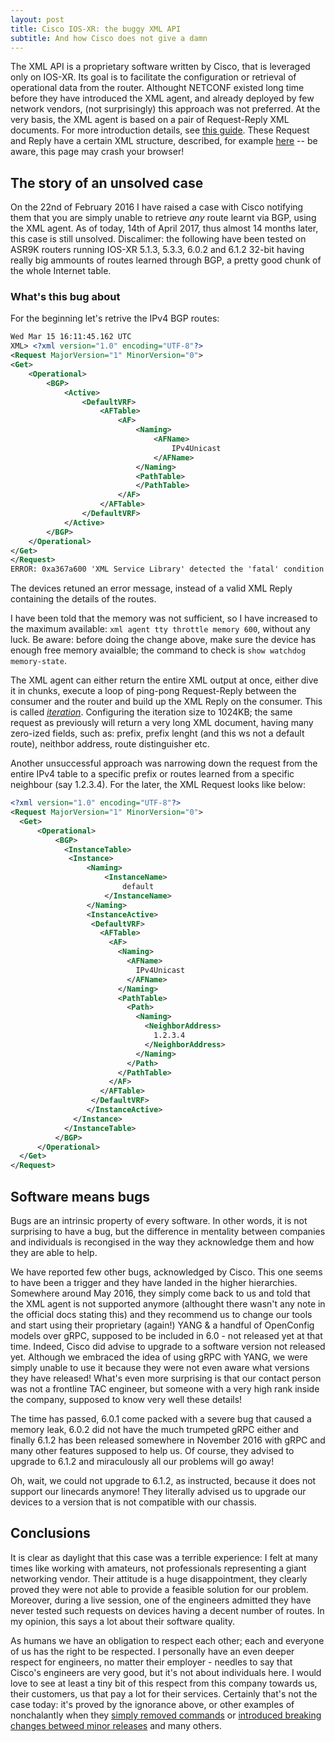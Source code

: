 ```yaml
---
layout: post
title: Cisco IOS-XR: the buggy XML API
subtitle: And how Cisco does not give a damn
---
```


The XML API is a proprietary software written by Cisco, that is leveraged only on IOS-XR. Its goal is to facilitate the configuration or retrieval of operational data from the router.
Althought NETCONF existed long time before they have introduced the XML agent, and already deployed by few network vendors, (not surprisingly) this approach was not preferred. At the very basis, the XML agent is based on a pair of Request-Reply XML documents. For more introduction details, see [this guide](http://www.cisco.com/c/en/us/td/docs/ios_xr_sw/iosxr_r4-1/xml/programming/guide/xl41apidoc/xl41over.html). These Request and Reply have a certain XML structure, described, for example [here](www.cisco.com/c/en/us/td/docs/routers/asr9000/software/asr9k_r4-3/xml/schemas/XR_XML_Schemas_ASR9K_430.html) -- be aware, this page may crash your browser!

The story of an unsolved case
-----------------------------

On the 22nd of February 2016 I have raised a case with Cisco notifying them that you are simply unable to retrieve _any_ route learnt via BGP, using the XML agent. As of today, 14th of April 2017, thus almost 14 months later, this case is still unsolved.
Discalimer: the following have been tested on ASR9K routers running IOS-XR 5.1.3, 5.3.3, 6.0.2 and 6.1.2 32-bit having really big ammounts of routes learned through BGP, a pretty good chunk of the whole Internet table.

### What's this bug about

For the beginning let's retrive the IPv4 BGP routes:

```xml
Wed Mar 15 16:11:45.162 UTC
XML> <?xml version="1.0" encoding="UTF-8"?>
<Request MajorVersion="1" MinorVersion="0">
<Get>
    <Operational>
        <BGP>
            <Active>
                <DefaultVRF>
                    <AFTable>
                        <AF>
                            <Naming>
                                <AFName>
                                    IPv4Unicast
                                </AFName>
                            </Naming>
                            <PathTable>
                            </PathTable>
                        </AF>
                    </AFTable>
                </DefaultVRF>
            </Active>
        </BGP>
    </Operational>
</Get>
</Request>
ERROR: 0xa367a600 'XML Service Library' detected the 'fatal' condition 'The throttle on the memory usage has been reached. Please optimize the request to query smaller data.'
```

The devices retuned an error message, instead of a valid XML Reply containing the details of the routes.

I have been told that the memory was not sufficient, so I have increased to the maximum available: ```xml agent tty throttle memory 600```, without any luck. Be aware: before doing the change above, make sure the device has enough free memory avaialble; the command to check is ```show watchdog memory-state```.

The XML agent can either return the entire XML output at once, either dive it in chunks, execute a loop of ping-pong Request-Reply between the consumer and the router and build up the XML Reply on the consumer. This is called [*iteration*](http://www.cisco.com/c/en/us/td/docs/ios_xr_sw/iosxr_r4-1/xml/programming/guide/xl41apidoc/xl41iter.html#wpxref82638). Configuring the iteration size to 1024KB; the same request as previously will return a very long XML document, having many zero-ized fields, such as: prefix, prefix lenght (and this ws not a default route), neithbor address, route distinguisher etc.

Another unsuccessful approach was narrowing down the request from the entire IPv4 table to a specific prefix or routes learned from a specific neighbour (say 1.2.3.4). For the later, the XML Request looks like below:

```xml
<?xml version="1.0" encoding="UTF-8"?>
<Request MajorVersion="1" MinorVersion="0">
  <Get>
      <Operational>
          <BGP>
            <InstanceTable>
             <Instance>
                 <Naming>
                     <InstanceName>
                         default
                     </InstanceName>
                 </Naming>
                 <InstanceActive>
                  <DefaultVRF>
                    <AFTable>
                      <AF>
                        <Naming>
                          <AFName>
                            IPv4Unicast
                          </AFName>
                        </Naming>
                        <PathTable>
                          <Path>
                            <Naming>
                              <NeighborAddress>
                                1.2.3.4
                              </NeighborAddress>
                            </Naming>
                          </Path>
                        </PathTable>
                      </AF>
                    </AFTable>
                  </DefaultVRF>
                 </InstanceActive>
              </Instance>
            </InstanceTable>
          </BGP>
      </Operational>
  </Get>
</Request>
```

Software means bugs
-------------------

Bugs are an intrinsic property of every software. In other words, it is not surprising to have a bug, but the difference in mentality between companies and individuals is recongised in the way they acknowledge them and how they are able to help.

We have reported few other bugs, acknowledged by Cisco. This one seems to have been a trigger and they have landed in the higher hierarchies. Somewhere around May 2016, they simply come back to us and told that the XML agent is not supported anymore (althought there wasn't any note in the official docs stating this) and they recommend us to change our tools and start using their proprietary (again!) YANG & a handful of OpenConfig models over gRPC, supposed to be included in 6.0 - not released yet at that time. Indeed, Cisco did advise to upgrade to a software version not released yet. Although we embraced the idea of using gRPC with YANG, we were simply unable to use it because they were not even aware what versions they have released! What's even more surprising is that our contact person was not a frontline TAC engineer, but someone with a very high rank inside the company, supposed to know very well these details!

The time has passed, 6.0.1 come packed with a severe bug that caused a memory leak, 6.0.2 did not have the much trumpeted gRPC either and finally 6.1.2 has been released somewhere in November 2016 with gRPC and many other features supposed to help us. Of course, they advised to upgrade to 6.1.2 and miraculously all our problems will go away!

Oh, wait, we could not upgrade to 6.1.2, as instructed, because it does not support our linecards anymore! They literally advised us to upgrade our devices to a version that is not compatible with our chassis.

Conclusions
-----------

It is clear as daylight that this case was a terrible experience: I felt at many times like working with amateurs, not professionals representing a giant networking vendor. Their attitude is a huge disappointment, they clearly proved they were not able to provide a feasible solution for our problem. Moreover, during a live session, one of the engineers admitted they have never tested such requests on devices having a decent number of routes. In my opinion, this says a lot about their software quality.

As humans we have an obligation to respect each other; each and everyone of us has the right to be respected. I personally have an even deeper respect for engineers, no matter their employer - needles to say that Cisco's engineers are very good, but it's not about individuals here. I would love to see at least a tiny bit of this respect from this company towards us, their customers, us that pay a lot for their services. Certainly that's not the case today: it's proved by the ignorance above, or other examples of nonchalantly when they [simply removed commands](http://blog.ipspace.net/2017/04/lets-drop-some-random-commands-shall-we.html) or [introduced breaking changes betweed minor releases](http://www.fragmentationneeded.net/2017/03/cisco-not-serious-about-network.html) and many others.
